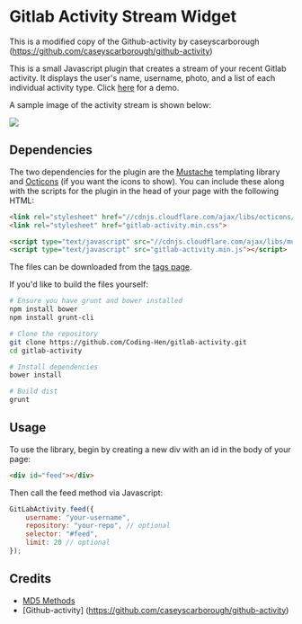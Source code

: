 # Gitlab Activity Stream Widget
This is a modified copy of the Github-activity by caseyscarborough (https://github.com/caseyscarborough/github-activity)

This is a small Javascript plugin that creates a stream of your recent Gitlab activity. It displays the user's name, username, photo, and a list of each individual activity type. Click [here](https://www.henry-slim.co.uk/gitlab-activity-demo) for a demo.

A sample image of the activity stream is shown below:

![](https://raw.githubusercontent.com/caseyscarborough/github-activity/gh-pages/images/matz.png)

## Dependencies

The two dependencies for the plugin are the [Mustache](https://github.com/janl/mustache.js/) templating library and [Octicons](https://octicons.github.com/) (if you want the icons to show). You can include these along with the scripts for the plugin in the head of your page with the following HTML:

```html
<link rel="stylesheet" href="//cdnjs.cloudflare.com/ajax/libs/octicons/2.0.2/octicons.min.css">
<link rel="stylesheet" href="gitlab-activity.min.css">

<script type="text/javascript" src="//cdnjs.cloudflare.com/ajax/libs/mustache.js/0.7.2/mustache.min.js"></script>
<script type="text/javascript" src="gitlab-activity.min.js"></script>
```

The files can be downloaded from the [tags page](https://github.com/Coding-Hen/gitlab-activity/releases/tag).

If you'd like to build the files yourself:

```bash
# Ensure you have grunt and bower installed
npm install bower
npm install grunt-cli

# Clone the repository
git clone https://github.com/Coding-Hen/gitlab-activity.git
cd gitlab-activity

# Install dependencies
bower install

# Build dist
grunt
```

## Usage

To use the library, begin by creating a new div with an id in the body of your page:

```html
<div id="feed"></div>
```

Then call the feed method via Javascript:

```js
GitLabActivity.feed({
	username: "your-username",
	repository: "your-repo", // optional
	selector: "#feed",
	limit: 20 // optional
});
```

## Credits

* [MD5 Methods](http://www.myersdaily.org/joseph/javascript/md5-text.html)
* [Github-activity] (https://github.com/caseyscarborough/github-activity)
